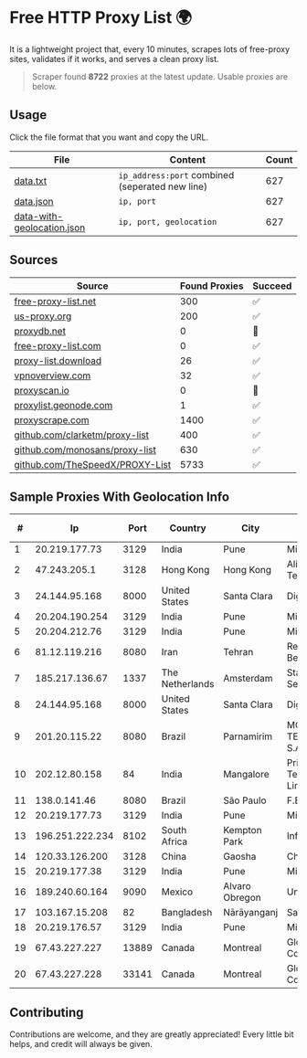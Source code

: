 
# Free HTTP Proxy List 🌍

It is a lightweight project that, every 10 minutes, scrapes lots of free-proxy sites, validates if it works, and serves a clean proxy list.


> Scraper found **8722** proxies at the latest update. Usable proxies are below.

## Usage

Click the file format that you want and copy the URL.


|File|Content|Count|
|----|-------|-----|
|[data.txt](https://raw.githubusercontent.com/themiralay/Proxy-List-World/master/data.txt)|`ip_address:port` combined (seperated new line)|627|
|[data.json](https://raw.githubusercontent.com/themiralay/Proxy-List-World/master/data.json)|`ip, port`|627|
|[data-with-geolocation.json](https://raw.githubusercontent.com/themiralay/Proxy-List-World/master/data-with-geolocation.json)|`ip, port, geolocation`|627|

## Sources

|Source|Found Proxies|Succeed|
|------|-------------|-------|
|[free-proxy-list.net](https://free-proxy-list.net)|300|✅|
|[us-proxy.org](https://www.us-proxy.org)|200|✅|
|[proxydb.net](http://proxydb.net)|0|🚫|
|[free-proxy-list.com](https://free-proxy-list.com/?page=&port=&type%5B%5D=http&type%5B%5D=https&up_time=0&search=Search)|0|✅|
|[proxy-list.download](https://www.proxy-list.download/HTTP)|26|✅|
|[vpnoverview.com](https://vpnoverview.com/privacy/anonymous-browsing/free-proxy-servers)|32|✅|
|[proxyscan.io](https://www.proxyscan.io)|0|🚫|
|[proxylist.geonode.com](https://proxylist.geonode.com/api/proxy-list?limit=300&page=1&sort_by=lastChecked&sort_type=desc&protocols=http,https)|1|✅|
|[proxyscrape.com](https://api.proxyscrape.com/v2/?request=displayproxies&protocol=http&timeout=10000&country=all&ssl=all&anonymity=all)|1400|✅|
|[github.com/clarketm/proxy-list](https://raw.githubusercontent.com/clarketm/proxy-list/master/proxy-list-raw.txt)|400|✅|
|[github.com/monosans/proxy-list](https://raw.githubusercontent.com/monosans/proxy-list/main/proxies/http.txt)|630|✅|
|[github.com/TheSpeedX/PROXY-List](https://raw.githubusercontent.com/TheSpeedX/PROXY-List/master/http.txt)|5733|✅|


## Sample Proxies With Geolocation Info

|#|Ip|Port|Country|City|Internet Service Provider|
|-|--|----|-------|----|-------------------------|
|1|20.219.177.73|3129|India|Pune|Microsoft Corporation|
|2|47.243.205.1|3128|Hong Kong|Hong Kong|Alibaba (US) Technology Co., Ltd.|
|3|24.144.95.168|8000|United States|Santa Clara|DigitalOcean, LLC|
|4|20.204.190.254|3129|India|Pune|Microsoft Corporation|
|5|20.204.212.76|3129|India|Pune|Microsoft Corporation|
|6|81.12.119.216|8080|Iran|Tehran|Respina Networks & Beyond PJSC|
|7|185.217.136.67|1337|The Netherlands|Amsterdam|Stallion Network Services Limited|
|8|24.144.95.168|8000|United States|Santa Clara|DigitalOcean, LLC|
|9|201.20.115.22|8080|Brazil|Parnamirim|MOB SERVICOS DE TELECOMUNICACOES S.A.|
|10|202.12.80.158|84|India|Mangalore|Prisac Aviation Technologies Private Limited|
|11|138.0.141.46|8080|Brazil|São Paulo|F.B. BABETO ME|
|12|20.219.177.73|3129|India|Pune|Microsoft Corporation|
|13|196.251.222.234|8102|South Africa|Kempton Park|Info-Gro (PTY) Ltd|
|14|120.33.126.200|3128|China|Gaosha|Chinanet|
|15|20.219.177.38|3129|India|Pune|Microsoft Corporation|
|16|189.240.60.164|9090|Mexico|Alvaro Obregon|Uninet S.A. de C.V.|
|17|103.167.15.208|82|Bangladesh|Nārāyanganj|Sajid Trading Limited|
|18|20.219.176.57|3129|India|Pune|Microsoft Corporation|
|19|67.43.227.227|13889|Canada|Montreal|GloboTech Communications|
|20|67.43.227.228|33141|Canada|Montreal|GloboTech Communications|



## Contributing

Contributions are welcome, and they are greatly appreciated! Every
little bit helps, and credit will always be given.

